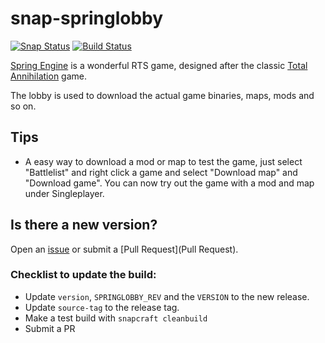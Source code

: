 # snap-springlobby

[![Snap Status](https://build.snapcraft.io/badge/nsg/snap-springlobby.svg)](https://build.snapcraft.io/user/nsg/snap-springlobby) [![Build Status](https://travis-ci.org/nsg/snap-springlobby.svg?branch=master)](https://travis-ci.org/nsg/snap-springlobby)

[Spring Engine](https://springrts.com) is a wonderful RTS game, designed
after the classic [Total Annihilation](https://en.wikipedia.org/wiki/Total_Annihilation)
game.

The lobby is used to download the actual game binaries, maps, mods and so on.

## Tips

* A easy way to download a mod or map to test the game, just select "Battlelist" and right click a game and select "Download map" and "Download game". You can now try out the game with a mod and map under Singleplayer.

## Is there a new version?

Open an [issue](https://github.com/nsg/snap-springlobby/issues) or submit a
[Pull Request](Pull Request).

### Checklist to update the build:

- Update `version`, `SPRINGLOBBY_REV` and the `VERSION` to the new release.
- Update `source-tag` to the release tag.
- Make a test build with `snapcraft cleanbuild`
- Submit a PR
